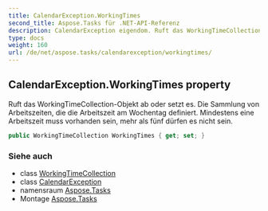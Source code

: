 ```yaml
---
title: CalendarException.WorkingTimes
second_title: Aspose.Tasks für .NET-API-Referenz
description: CalendarException eigendom. Ruft das WorkingTimeCollectionObjekt ab oder setzt es. Die Sammlung von Arbeitszeiten die die Arbeitszeit am Wochentag definiert.  Mindestens eine Arbeitszeit muss vorhanden sein mehr als fünf dürfen es nicht sein.
type: docs
weight: 160
url: /de/net/aspose.tasks/calendarexception/workingtimes/
---
```

## CalendarException.WorkingTimes property

Ruft das WorkingTimeCollection-Objekt ab oder setzt es. Die Sammlung von Arbeitszeiten, die die Arbeitszeit am Wochentag definiert.  Mindestens eine Arbeitszeit muss vorhanden sein, mehr als fünf dürfen es nicht sein.

```csharp
public WorkingTimeCollection WorkingTimes { get; set; }
```

### Siehe auch

* class [WorkingTimeCollection](../../workingtimecollection/)
* class [CalendarException](../)
* namensraum [Aspose.Tasks](../../calendarexception/)
* Montage [Aspose.Tasks](../../../)



